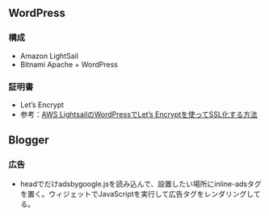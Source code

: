 ## WordPress

### 構成
- Amazon LightSail
- Bitnami Apache + WordPress

### 証明書
- Let’s Encrypt
- 参考：[AWS LightsailのWordPressでLet’s Encryptを使ってSSL化する方法](https://debugging-code.com/2019/07/31/110/)

## Blogger

### 広告
- headでだけadsbygoogle.jsを読み込んで、設置したい場所にinline-adsタグを置く。ウィジェットでJavaScriptを実行して広告タグをレンダリングしてる。
